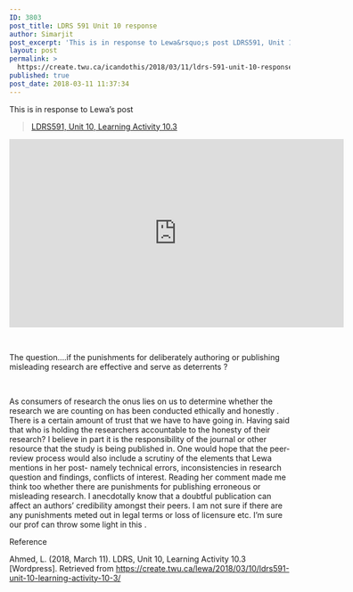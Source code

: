 ```yaml
---
ID: 3803
post_title: LDRS 591 Unit 10 response
author: Simarjit
post_excerpt: 'This is in response to Lewa&rsquo;s post LDRS591, Unit 10, Learning Activity 10.3 &nbsp; The question&hellip;.if the punishments for deliberately authoring or publishing misleading research are effective and serve as deterrents ? &nbsp; As consumers of research the onus lies on us to determine whether the research we are counting on has been conducted ethically [&hellip;]'
layout: post
permalink: >
  https://create.twu.ca/icandothis/2018/03/11/ldrs-591-unit-10-response/
published: true
post_date: 2018-03-11 11:37:34
---
```

This is in response to Lewa&#8217;s post

<blockquote class="wp-embedded-content" data-secret="FZGUWyFVSp"><a href="https://create.twu.ca/lewa/2018/03/10/ldrs591-unit-10-learning-activity-10-3/">LDRS591, Unit 10, Learning Activity 10.3</a></p></blockquote>



<iframe class="wp-embedded-content" sandbox="allow-scripts" security="restricted" src="https://create.twu.ca/lewa/2018/03/10/ldrs591-unit-10-learning-activity-10-3/embed/#?secret=FZGUWyFVSp" data-secret="FZGUWyFVSp" width="600" height="338" title="&#8220;LDRS591, Unit 10, Learning Activity 10.3&#8221; &#8212; Lewa Ahmed" frameborder="0" marginwidth="0" marginheight="0" scrolling="no"></iframe>

&nbsp;

The question&#8230;.if the punishments for deliberately authoring or publishing misleading research are effective and serve as deterrents ?

&nbsp;

As consumers of research the onus lies on us to determine whether the research we are counting on has been conducted ethically and honestly . There is a certain amount of trust that we have to have going in. Having said that who is holding the researchers accountable to the honesty of their research? I believe in part it is the responsibility of the journal or other resource that the study is being published in. One would hope that the peer-review process would also include a scrutiny of the elements that Lewa mentions in her post- namely technical errors, inconsistencies in research question and findings, conflicts of interest. Reading her comment made me think too whether there are punishments for publishing erroneous or misleading research. I anecdotally know that a doubtful publication can affect an authors&#8217; credibility amongst their peers. I am not sure if there are any punishments meted out in legal terms or loss of licensure etc. I&#8217;m sure our prof can throw some light in this .

Reference

Ahmed, L. (2018, March 11). LDRS, Unit 10, Learning Activity 10.3 [Wordpress]. Retrieved from https://create.twu.ca/lewa/2018/03/10/ldrs591-unit-10-learning-activity-10-3/